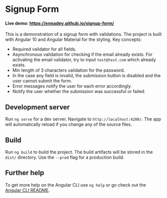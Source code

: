 # Signup Form

#### Live demo: https://ennadev.github.io/signup-form/

This is a demonstration of a signup form with validations. The project is built with Angular 10 and Angular Material for the styling. 
Key concepts:
- Required validator for all fields.
- Asynchronous validation for checking if the email already exists. For activating the email validator, try to input `test@test.com` which already exists.
- Min length of 3 characters validation for the password.
- In the case any field is invalid, the submission button is disabled and the user cannot submit the form.
- Error messages notify the user for each error accordingly.
- Notify the user whether the submission was successful or failed.

## Development server

Run `ng serve` for a dev server. Navigate to `http://localhost:4200/`. The app will automatically reload if you change any of the source files.

## Build

Run `ng build` to build the project. The build artifacts will be stored in the `dist/` directory. Use the `--prod` flag for a production build.

## Further help

To get more help on the Angular CLI use `ng help` or go check out the [Angular CLI README](https://github.com/angular/angular-cli/blob/master/README.md).
